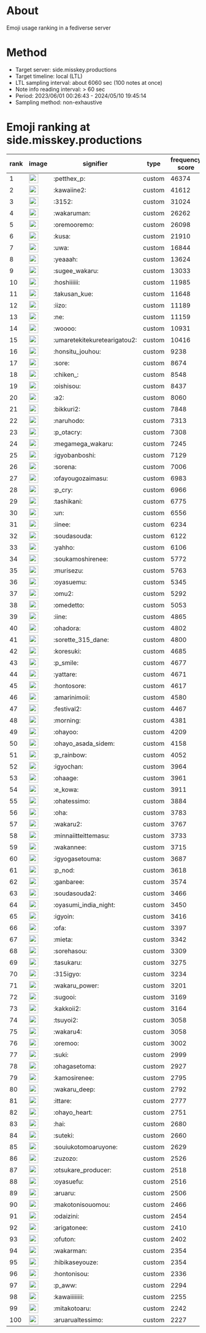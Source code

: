 # About
Emoji usage ranking in a fediverse server

# Method
- Target server: side.misskey.productions
- Target timeline: local (LTL)
- LTL sampling interval: about 6060 sec (100 notes at once)
- Note info reading interval: > 60 sec
- Period: 2023/06/01 00:26:43 - 2024/05/10 19:45:14 
- Sampling method: non-exhaustive

# Emoji ranking at side.misskey.productions

|rank|image|signifier|type|frequency score|
|----|----|----|----|----|
|1|<img height="24" src="https://side.misskey.productions/emoji/petthex_p.webp">|:petthex_p:|custom|46374|
|2|<img height="24" src="https://side.misskey.productions/emoji/kawaiine2.webp">|:kawaiine2:|custom|41612|
|3|<img height="24" src="https://side.misskey.productions/emoji/3152.webp">|:3152:|custom|31024|
|4|<img height="24" src="https://side.misskey.productions/emoji/wakaruman.webp">|:wakaruman:|custom|26262|
|5|<img height="24" src="https://side.misskey.productions/emoji/oremooremo.webp">|:oremooremo:|custom|26098|
|6|<img height="24" src="https://side.misskey.productions/emoji/kusa.webp">|:kusa:|custom|21910|
|7|<img height="24" src="https://side.misskey.productions/emoji/uwa.webp">|:uwa:|custom|16844|
|8|<img height="24" src="https://side.misskey.productions/emoji/yeaaah.webp">|:yeaaah:|custom|13624|
|9|<img height="24" src="https://side.misskey.productions/emoji/sugee_wakaru.webp">|:sugee_wakaru:|custom|13033|
|10|<img height="24" src="https://side.misskey.productions/emoji/hoshiiiiii.webp">|:hoshiiiiii:|custom|11985|
|11|<img height="24" src="https://side.misskey.productions/emoji/takusan_kue.webp">|:takusan_kue:|custom|11648|
|12|<img height="24" src="https://side.misskey.productions/emoji/iizo.webp">|:iizo:|custom|11189|
|13|<img height="24" src="https://side.misskey.productions/emoji/ne.webp">|:ne:|custom|11159|
|14|<img height="24" src="https://side.misskey.productions/emoji/woooo.webp">|:woooo:|custom|10931|
|15|<img height="24" src="https://side.misskey.productions/emoji/umaretekitekuretearigatou2.webp">|:umaretekitekuretearigatou2:|custom|10416|
|16|<img height="24" src="https://side.misskey.productions/emoji/honsitu_jouhou.webp">|:honsitu_jouhou:|custom|9238|
|17|<img height="24" src="https://side.misskey.productions/emoji/sore.webp">|:sore:|custom|8674|
|18|<img height="24" src="https://side.misskey.productions/emoji/chiken_.webp">|:chiken_:|custom|8548|
|19|<img height="24" src="https://side.misskey.productions/emoji/oishisou.webp">|:oishisou:|custom|8437|
|20|<img height="24" src="https://side.misskey.productions/emoji/a2.webp">|:a2:|custom|8060|
|21|<img height="24" src="https://side.misskey.productions/emoji/bikkuri2.webp">|:bikkuri2:|custom|7848|
|22|<img height="24" src="https://side.misskey.productions/emoji/naruhodo.webp">|:naruhodo:|custom|7313|
|23|<img height="24" src="https://side.misskey.productions/emoji/p_otacry.webp">|:p_otacry:|custom|7308|
|24|<img height="24" src="https://side.misskey.productions/emoji/megamega_wakaru.webp">|:megamega_wakaru:|custom|7245|
|25|<img height="24" src="https://side.misskey.productions/emoji/igyobanboshi.webp">|:igyobanboshi:|custom|7129|
|26|<img height="24" src="https://side.misskey.productions/emoji/sorena.webp">|:sorena:|custom|7006|
|27|<img height="24" src="https://side.misskey.productions/emoji/ofayougozaimasu.webp">|:ofayougozaimasu:|custom|6983|
|28|<img height="24" src="https://side.misskey.productions/emoji/p_cry.webp">|:p_cry:|custom|6966|
|29|<img height="24" src="https://side.misskey.productions/emoji/tashikani.webp">|:tashikani:|custom|6775|
|30|<img height="24" src="https://side.misskey.productions/emoji/un.webp">|:un:|custom|6556|
|31|<img height="24" src="https://side.misskey.productions/emoji/iinee.webp">|:iinee:|custom|6234|
|32|<img height="24" src="https://side.misskey.productions/emoji/soudasouda.webp">|:soudasouda:|custom|6122|
|33|<img height="24" src="https://side.misskey.productions/emoji/yahho.webp">|:yahho:|custom|6106|
|34|<img height="24" src="https://side.misskey.productions/emoji/soukamoshirenee.webp">|:soukamoshirenee:|custom|5772|
|35|<img height="24" src="https://side.misskey.productions/emoji/murisezu.webp">|:murisezu:|custom|5763|
|36|<img height="24" src="https://side.misskey.productions/emoji/oyasuemu.webp">|:oyasuemu:|custom|5345|
|37|<img height="24" src="https://side.misskey.productions/emoji/omu2.webp">|:omu2:|custom|5292|
|38|<img height="24" src="https://side.misskey.productions/emoji/omedetto.webp">|:omedetto:|custom|5053|
|39|<img height="24" src="https://side.misskey.productions/emoji/iine.webp">|:iine:|custom|4865|
|40|<img height="24" src="https://side.misskey.productions/emoji/ohadora.webp">|:ohadora:|custom|4802|
|41|<img height="24" src="https://side.misskey.productions/emoji/sorette_315_dane.webp">|:sorette_315_dane:|custom|4800|
|42|<img height="24" src="https://side.misskey.productions/emoji/koresuki.webp">|:koresuki:|custom|4685|
|43|<img height="24" src="https://side.misskey.productions/emoji/p_smile.webp">|:p_smile:|custom|4677|
|44|<img height="24" src="https://side.misskey.productions/emoji/yattare.webp">|:yattare:|custom|4671|
|45|<img height="24" src="https://side.misskey.productions/emoji/hontosore.webp">|:hontosore:|custom|4617|
|46|<img height="24" src="https://side.misskey.productions/emoji/amarinimoii.webp">|:amarinimoii:|custom|4580|
|47|<img height="24" src="https://side.misskey.productions/emoji/festival2.webp">|:festival2:|custom|4467|
|48|<img height="24" src="https://side.misskey.productions/emoji/morning.webp">|:morning:|custom|4381|
|49|<img height="24" src="https://side.misskey.productions/emoji/ohayoo.webp">|:ohayoo:|custom|4209|
|50|<img height="24" src="https://side.misskey.productions/emoji/ohayo_asada_sidem.webp">|:ohayo_asada_sidem:|custom|4158|
|51|<img height="24" src="https://side.misskey.productions/emoji/p_rainbow.webp">|:p_rainbow:|custom|4052|
|52|<img height="24" src="https://side.misskey.productions/emoji/igyochan.webp">|:igyochan:|custom|3964|
|53|<img height="24" src="https://side.misskey.productions/emoji/ohaage.webp">|:ohaage:|custom|3961|
|54|<img height="24" src="https://side.misskey.productions/emoji/e_kowa.webp">|:e_kowa:|custom|3911|
|55|<img height="24" src="https://side.misskey.productions/emoji/ohatessimo.webp">|:ohatessimo:|custom|3884|
|56|<img height="24" src="https://side.misskey.productions/emoji/oha.webp">|:oha:|custom|3783|
|57|<img height="24" src="https://side.misskey.productions/emoji/wakaru2.webp">|:wakaru2:|custom|3767|
|58|<img height="24" src="https://side.misskey.productions/emoji/minnaiitteittemasu.webp">|:minnaiitteittemasu:|custom|3733|
|59|<img height="24" src="https://side.misskey.productions/emoji/wakannee.webp">|:wakannee:|custom|3715|
|60|<img height="24" src="https://side.misskey.productions/emoji/igyogasetouma.webp">|:igyogasetouma:|custom|3687|
|61|<img height="24" src="https://side.misskey.productions/emoji/p_nod.webp">|:p_nod:|custom|3618|
|62|<img height="24" src="https://side.misskey.productions/emoji/ganbaree.webp">|:ganbaree:|custom|3574|
|63|<img height="24" src="https://side.misskey.productions/emoji/soudasouda2.webp">|:soudasouda2:|custom|3466|
|64|<img height="24" src="https://side.misskey.productions/emoji/oyasumi_india_night.webp">|:oyasumi_india_night:|custom|3450|
|65|<img height="24" src="https://side.misskey.productions/emoji/igyoin.webp">|:igyoin:|custom|3416|
|66|<img height="24" src="https://side.misskey.productions/emoji/ofa.webp">|:ofa:|custom|3397|
|67|<img height="24" src="https://side.misskey.productions/emoji/mieta.webp">|:mieta:|custom|3342|
|68|<img height="24" src="https://side.misskey.productions/emoji/sorehasou.webp">|:sorehasou:|custom|3309|
|69|<img height="24" src="https://side.misskey.productions/emoji/tasukaru.webp">|:tasukaru:|custom|3275|
|70|<img height="24" src="https://side.misskey.productions/emoji/315igyo.webp">|:315igyo:|custom|3234|
|71|<img height="24" src="https://side.misskey.productions/emoji/wakaru_power.webp">|:wakaru_power:|custom|3201|
|72|<img height="24" src="https://side.misskey.productions/emoji/sugooi.webp">|:sugooi:|custom|3169|
|73|<img height="24" src="https://side.misskey.productions/emoji/kakkoii2.webp">|:kakkoii2:|custom|3164|
|74|<img height="24" src="https://side.misskey.productions/emoji/tsuyoi2.webp">|:tsuyoi2:|custom|3058|
|75|<img height="24" src="https://side.misskey.productions/emoji/wakaru4.webp">|:wakaru4:|custom|3058|
|76|<img height="24" src="https://side.misskey.productions/emoji/oremoo.webp">|:oremoo:|custom|3002|
|77|<img height="24" src="https://side.misskey.productions/emoji/suki.webp">|:suki:|custom|2999|
|78|<img height="24" src="https://side.misskey.productions/emoji/ohagasetoma.webp">|:ohagasetoma:|custom|2927|
|79|<img height="24" src="https://side.misskey.productions/emoji/kamosirenee.webp">|:kamosirenee:|custom|2795|
|80|<img height="24" src="https://side.misskey.productions/emoji/wakaru_deep.webp">|:wakaru_deep:|custom|2792|
|81|<img height="24" src="https://side.misskey.productions/emoji/ittare.webp">|:ittare:|custom|2777|
|82|<img height="24" src="https://side.misskey.productions/emoji/ohayo_heart.webp">|:ohayo_heart:|custom|2751|
|83|<img height="24" src="https://side.misskey.productions/emoji/hai.webp">|:hai:|custom|2680|
|84|<img height="24" src="https://side.misskey.productions/emoji/suteki.webp">|:suteki:|custom|2660|
|85|<img height="24" src="https://side.misskey.productions/emoji/souiukotomoaruyone.webp">|:souiukotomoaruyone:|custom|2629|
|86|<img height="24" src="https://side.misskey.productions/emoji/zuzozo.webp">|:zuzozo:|custom|2526|
|87|<img height="24" src="https://side.misskey.productions/emoji/otsukare_producer.webp">|:otsukare_producer:|custom|2518|
|88|<img height="24" src="https://side.misskey.productions/emoji/oyasuefu.webp">|:oyasuefu:|custom|2516|
|89|<img height="24" src="https://side.misskey.productions/emoji/aruaru.webp">|:aruaru:|custom|2506|
|90|<img height="24" src="https://side.misskey.productions/emoji/makotonisouomou.webp">|:makotonisouomou:|custom|2466|
|91|<img height="24" src="https://side.misskey.productions/emoji/odaizini.webp">|:odaizini:|custom|2454|
|92|<img height="24" src="https://side.misskey.productions/emoji/arigatonee.webp">|:arigatonee:|custom|2410|
|93|<img height="24" src="https://side.misskey.productions/emoji/ofuton.webp">|:ofuton:|custom|2402|
|94|<img height="24" src="https://side.misskey.productions/emoji/wakarman.webp">|:wakarman:|custom|2354|
|95|<img height="24" src="https://side.misskey.productions/emoji/hibikaseyouze.webp">|:hibikaseyouze:|custom|2354|
|96|<img height="24" src="https://side.misskey.productions/emoji/hontonisou.webp">|:hontonisou:|custom|2336|
|97|<img height="24" src="https://side.misskey.productions/emoji/p_aww.webp">|:p_aww:|custom|2294|
|98|<img height="24" src="https://side.misskey.productions/emoji/kawaiiiiiiii.webp">|:kawaiiiiiiii:|custom|2255|
|99|<img height="24" src="https://side.misskey.productions/emoji/mitakotoaru.webp">|:mitakotoaru:|custom|2242|
|100|<img height="24" src="https://side.misskey.productions/emoji/aruarualtessimo.webp">|:aruarualtessimo:|custom|2227|
